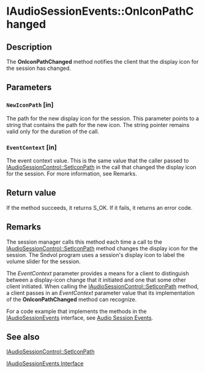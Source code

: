 # IAudioSessionEvents::OnIconPathChanged

## Description

The **OnIconPathChanged** method notifies the client that the display icon for the session has changed.

## Parameters

### `NewIconPath` [in]

The path for the new display icon for the session. This parameter points to a string that contains the path for the new icon. The string pointer remains valid only for the duration of the call.

### `EventContext` [in]

The event context value. This is the same value that the caller passed to [IAudioSessionControl::SetIconPath](https://learn.microsoft.com/windows/desktop/api/audiopolicy/nf-audiopolicy-iaudiosessioncontrol-seticonpath) in the call that changed the display icon for the session. For more information, see Remarks.

## Return value

If the method succeeds, it returns S_OK. If it fails, it returns an error code.

## Remarks

The session manager calls this method each time a call to the [IAudioSessionControl::SetIconPath](https://learn.microsoft.com/windows/desktop/api/audiopolicy/nf-audiopolicy-iaudiosessioncontrol-seticonpath) method changes the display icon for the session. The Sndvol program uses a session's display icon to label the volume slider for the session.

The *EventContext* parameter provides a means for a client to distinguish between a display-icon change that it initiated and one that some other client initiated. When calling the [IAudioSessionControl::SetIconPath](https://learn.microsoft.com/windows/desktop/api/audiopolicy/nf-audiopolicy-iaudiosessioncontrol-seticonpath) method, a client passes in an *EventContext* parameter value that its implementation of the **OnIconPathChanged** method can recognize.

For a code example that implements the methods in the [IAudioSessionEvents](https://learn.microsoft.com/windows/desktop/api/audiopolicy/nn-audiopolicy-iaudiosessionevents) interface, see [Audio Session Events](https://learn.microsoft.com/windows/desktop/CoreAudio/audio-session-events).

## See also

[IAudioSessionControl::SetIconPath](https://learn.microsoft.com/windows/desktop/api/audiopolicy/nf-audiopolicy-iaudiosessioncontrol-seticonpath)

[IAudioSessionEvents Interface](https://learn.microsoft.com/windows/desktop/api/audiopolicy/nn-audiopolicy-iaudiosessionevents)